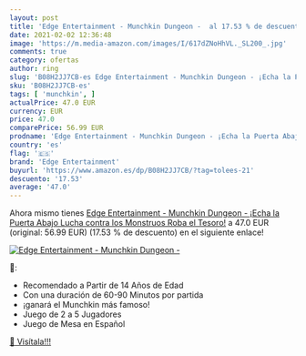 ```yaml
---
layout: post
title: 'Edge Entertainment - Munchkin Dungeon -  al 17.53 % de descuento'
date: 2021-02-02 12:36:48
image: 'https://m.media-amazon.com/images/I/617dZNoHhVL._SL200_.jpg'
comments: true
category: ofertas
author: ring
slug: 'B08H2JJ7CB-es Edge Entertainment - Munchkin Dungeon - ¡Echa la Puerta...'
sku: 'B08H2JJ7CB-es'
tags: [ 'munchkin', ]
actualPrice: 47.0 EUR
currency: EUR
price: 47.0
comparePrice: 56.99 EUR
prodname: 'Edge Entertainment - Munchkin Dungeon - ¡Echa la Puerta Abajo  Lucha contra los Monstruos  Roba el Tesoro!'
country: 'es'
flag: '🇪🇸'
brand: 'Edge Entertainment'
buyurl: 'https://www.amazon.es/dp/B08H2JJ7CB/?tag=tolees-21'
descuento: '17.53'
average: '47.0'
---
```


Ahora mismo tienes [Edge Entertainment - Munchkin Dungeon - ¡Echa la Puerta Abajo  Lucha contra los Monstruos  Roba el Tesoro!](https://www.amazon.es/dp/B08H2JJ7CB/?tag=tolees-21) a 47.0 EUR (original: 56.99 EUR) (17.53 %  de descuento) en el siguiente enlace!

[![Edge Entertainment - Munchkin Dungeon - ](https://m.media-amazon.com/images/I/617dZNoHhVL._SL200_.jpg)](https://www.amazon.es/dp/B08H2JJ7CB/?tag=tolees-21)

🔎:

- Recomendado a Partir de 14 Años de Edad
- Con una duración de 60-90 Minutos por partida
- ¡ganará el Munchkin más famoso!
- Juego de 2 a 5 Jugadores
- Juego de Mesa en Español

[🛒 Visítala!!!](https://www.amazon.es/dp/B08H2JJ7CB/?tag=tolees-21)
